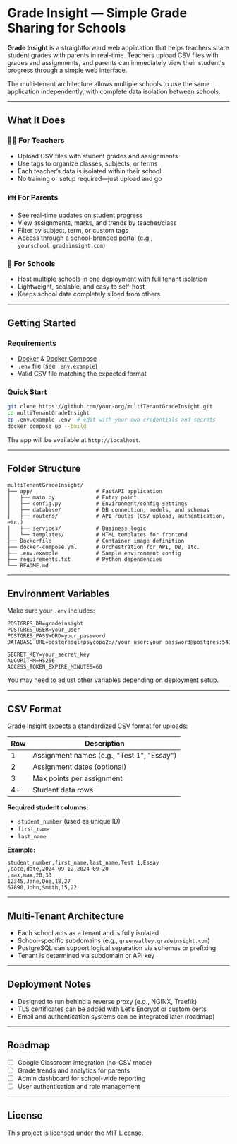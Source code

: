 # Grade Insight — Simple Grade Sharing for Schools

**Grade Insight** is a straightforward web application that helps teachers share student grades with parents in real-time. Teachers upload CSV files with grades and assignments, and parents can immediately view their student's progress through a simple web interface.

The multi-tenant architecture allows multiple schools to use the same application independently, with complete data isolation between schools.

---

## What It Does

### 🧑‍🏫 For Teachers
- Upload CSV files with student grades and assignments
- Use tags to organize classes, subjects, or terms
- Each teacher’s data is isolated within their school
- No training or setup required—just upload and go

### 👪 For Parents
- See real-time updates on student progress
- View assignments, marks, and trends by teacher/class
- Filter by subject, term, or custom tags
- Access through a school-branded portal (e.g., `yourschool.gradeinsight.com`)

### 🏫 For Schools
- Host multiple schools in one deployment with full tenant isolation
- Lightweight, scalable, and easy to self-host
- Keeps school data completely siloed from others

---

## Getting Started

### Requirements
- [Docker](https://www.docker.com/) & [Docker Compose](https://docs.docker.com/compose/)
- `.env` file (see `.env.example`)
- Valid CSV file matching the expected format

### Quick Start

```bash
git clone https://github.com/your-org/multiTenantGradeInsight.git
cd multiTenantGradeInsight
cp .env.example .env  # edit with your own credentials and secrets
docker compose up --build
```

The app will be available at `http://localhost`.

---

## Folder Structure

```
multiTenantGradeInsight/
├── app/                    # FastAPI application
│   ├── main.py             # Entry point
│   ├── config.py           # Environment/config settings
│   ├── database/           # DB connection, models, and schemas
│   ├── routers/            # API routes (CSV upload, authentication, etc.)
│   ├── services/           # Business logic
│   └── templates/          # HTML templates for frontend
├── Dockerfile              # Container image definition
├── docker-compose.yml      # Orchestration for API, DB, etc.
├── .env.example            # Sample environment config
├── requirements.txt        # Python dependencies
└── README.md
```

---

## Environment Variables

Make sure your `.env` includes:

```
POSTGRES_DB=gradeinsight
POSTGRES_USER=your_user
POSTGRES_PASSWORD=your_password
DATABASE_URL=postgresql+psycopg2://your_user:your_password@postgres:5432/gradeinsight

SECRET_KEY=your_secret_key
ALGORITHM=HS256
ACCESS_TOKEN_EXPIRE_MINUTES=60
```

You may need to adjust other variables depending on deployment setup.

---

## CSV Format

Grade Insight expects a standardized CSV format for uploads:

| Row | Description                                  |
|-----|----------------------------------------------|
| 1   | Assignment names (e.g., "Test 1", "Essay")    |
| 2   | Assignment dates (optional)                  |
| 3   | Max points per assignment                    |
| 4+  | Student data rows                            |

**Required student columns:**
- `student_number` (used as unique ID)
- `first_name`
- `last_name`

**Example:**

```
student_number,first_name,last_name,Test 1,Essay
,date,date,2024-09-12,2024-09-20
,max,max,20,30
12345,Jane,Doe,18,27
67890,John,Smith,15,22
```

---

## Multi-Tenant Architecture

- Each school acts as a tenant and is fully isolated
- School-specific subdomains (e.g., `greenvalley.gradeinsight.com`)
- PostgreSQL can support logical separation via schemas or prefixing
- Tenant is determined via subdomain or API key

---

## Deployment Notes

- Designed to run behind a reverse proxy (e.g., NGINX, Traefik)
- TLS certificates can be added with Let’s Encrypt or custom certs
- Email and authentication systems can be integrated later (roadmap)

---

## Roadmap

- [ ] Google Classroom integration (no-CSV mode)
- [ ] Grade trends and analytics for parents
- [ ] Admin dashboard for school-wide reporting
- [ ] User authentication and role management

---

## License

This project is licensed under the MIT License.

